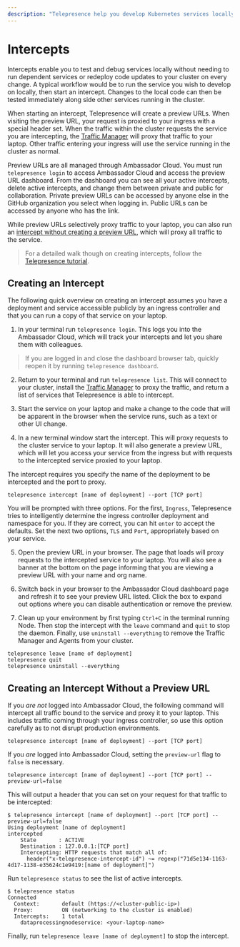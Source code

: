 ```yaml
---
description: "Telepresence help you develop Kubernetes services locally without running dependent services or redeploying code updates to your cluster on every change."
---
```


# Intercepts

Intercepts enable you to test and debug services locally without needing to run dependent services or redeploy code updates to your cluster on every change.  A typical workflow would be to run the service you wish to develop on locally, then start an intercept. Changes to the local code can then be tested immediately along side other services running in the cluster.

When starting an intercept, Telepresence will create a preview URLs. When visiting the preview URL, your request is proxied to your ingress with a special header set.  When the traffic within the cluster requests the service you are intercepting, the [Traffic Manager](../../reference) will proxy that traffic to your laptop.  Other traffic  entering your ingress will use the service running in the cluster as normal.

Preview URLs are all managed through Ambassador Cloud.  You must run `telepresence login` to access Ambassador Cloud and access the preview URL dashboard. From the dashboard you can see all your active intercepts, delete active intercepts, and change them between private and public for collaboration. Private preview URLs can be accessed by anyone else in the GitHub organization you select when logging in. Public URLs can be accessed by anyone who has the link.

While preview URLs selectively proxy traffic to your laptop, you can also run an [intercept without creating a preview URL](#intercepts-without-preview-urls), which will proxy all traffic to the service.

> For a detailed walk though on creating intercepts, follow the [Telepresence tutorial](../../tutorial/).


## Creating an Intercept

The following quick overview on creating an intercept assumes you have a deployment and service accessible publicly by an ingress controller and that you can run a copy of that service on your laptop.  

1. In your terminal run `telepresence login`. This logs you into the Ambassador Cloud, which will track your intercepts and let you share them with colleagues. 

> If you are logged in and close the dashboard browser tab, quickly reopen it by running `telepresence dashboard`.

2. Return to your terminal and run `telepresence list`.  This will connect to your cluster, install the [Traffic Manager](../../reference/) to proxy the traffic, and return a list of services that Telepresence is able to intercept.

3. Start the service on your laptop and make a change to the code that will be apparent in the browser when the service runs, such as a text or other UI change.

4. In a new terminal window start the intercept. This will proxy requests to the cluster service to your laptop.  It will also generate a preview URL, which will let you access your service from the ingress but with requests to the intercepted service proxied to your laptop.

  The intercept requires you specify the name of the deployment to be intercepted and the port to proxy. 

  ```
  telepresence intercept [name of deployment] --port [TCP port]
  ```

  You will be prompted with three options. For the first, `Ingress`, Telepresence tries to intelligently determine the ingress controller deployment and namespace for you.  If they are correct, you can hit `enter` to accept the defaults.  Set the next two options, `TLS` and `Port`, appropriately based on your service.

5. Open the preview URL in your browser. The page that loads will proxy requests to the intercepted service to your laptop. You will also see a banner at the bottom on the page informing that you are viewing a preview URL with your name and org name.

6. Switch back in your browser to the Ambassador Cloud dashboard page and refresh it to see your preview URL listed. Click the box to expand out options where you can disable authentication or remove the preview.
  
7. Clean up your environment by first typing `Ctrl+C` in the terminal running Node. Then stop the intercept with the `leave` command and `quit` to stop the daemon.  Finally, use `uninstall --everything` to remove the Traffic Manager and Agents from your cluster.

  ```
  telepresence leave [name of deployment]
  telepresence quit
  telepresence uninstall --everything
  ```

## Creating an Intercept Without a Preview URL

If you *are not* logged into Ambassador Cloud, the following command will intercept all traffic bound to the service and proxy it to your laptop. This includes traffic coming through your  ingress controller, so use this option carefully as to not disrupt production environments.

```
telepresence intercept [name of deployment] --port [TCP port] 
```

If you *are* logged into Ambassador Cloud, setting the `preview-url` flag to `false` is necessary.

```
telepresence intercept [name of deployment] --port [TCP port] --preview-url=false
```

This will output a header that you can set on your request for that traffic to be intercepted:

```
$ telepresence intercept [name of deployment] --port [TCP port] --preview-url=false
Using deployment [name of deployment]
intercepted
    State       : ACTIVE
    Destination : 127.0.0.1:[TCP port]
    Intercepting: HTTP requests that match all of:
      header("x-telepresence-intercept-id") ~= regexp("71d5e134-1163-4d17-1138-e35624c1e9419:[name of deployment]")
```

Run `telepresence status` to see the list of active intercepts.

```
$ telepresence status
Connected
  Context:       default (https://<cluster-public-ip>)
  Proxy:         ON (networking to the cluster is enabled)
  Intercepts:    1 total
    dataprocessingnodeservice: <your-laptop-name>
```

Finally, run `telepresence leave [name of deployment]` to stop the intercept.